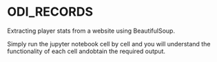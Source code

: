 # ODI_RECORDS
Extracting player stats from a website using BeautifulSoup.

Simply run the jupyter notebook cell by cell and you will understand the functionality of each cell andobtain the required output.
